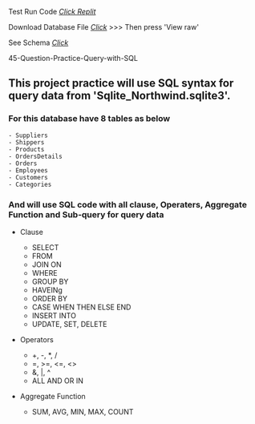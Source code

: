 
Test Run Code [_Click Replit_](https://replit.com/@spanthu/45-Question-Practice-Query)

Download Database File [_Click_](https://github.com/tamakuku/data-science-bootcamp9/blob/ee1b182fc7c0f2a2eefce051204a20e826a70128/Portfolio-Project/SQL/45-Question-Practice-Query/Data-Base-File/Sqlite_Northwind.sqlite3) >>> Then press 'View raw'

See Schema [_Click_](https://github.com/tamakuku/data-science-bootcamp9/blob/32acb59deae0df311bda2657a09fbbca9771bce3/Portfolio-Project/SQL/45-Question-Practice-Query/Northwind%20Schema.pdf)

45-Question-Practice-Query-with-SQL

## This project practice will use SQL syntax for query data from 'Sqlite_Northwind.sqlite3'.

### For this database have 8 tables as below
    - Suppliers
    - Shippers
    - Products
    - OrdersDetails
    - Orders
    - Employees
    - Customers
    - Categories

### And will use SQL code with all clause, Operaters, Aggregate Function and Sub-query for query data
* Clause
    - SELECT
    - FROM
    - JOIN ON
    - WHERE 
    - GROUP BY
    - HAVEINg
    - ORDER BY
    - CASE WHEN THEN ELSE END
    - INSERT INTO
    - UPDATE, SET, DELETE

* Operators
    - +, -, *, /
    - =, >=, <=, <>
    - &, |, ^
    - ALL AND OR IN

* Aggregate Function
    - SUM, AVG, MIN, MAX, COUNT
